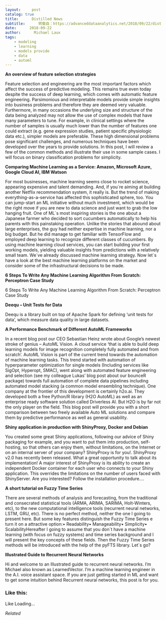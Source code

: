 ```yaml
---
layout:     post
catalog: true
title:      Distilled News
subtitle:      转载自：https://advanceddataanalytics.net/2018/09/22/distilled-news-866/
date:      2018-09-22
author:      Michael Laux
tags:
    - modeling
    - learning
    - models provide
    - data
    - automl
---
```


**An overview of feature selection strategies**

Feature selection and engineering are the most important factors which affect the success of predictive modeling. This remains true even today despite the success of deep learning, which comes with automatic feature engineering. Parsimonious and interpretable models provide simple insights into business problems and therefore they are deemed very valuable. Furthermore, in many occasions the underlying size and structure of the data being analyzed may not allow the use of complex models that have many parameters to tune. For example, in clinical settings where the number of samples is usually much lower than the number of features one could extract (e.g. gene expression studies, patient specific physiologic data etc.), simpler models are preferable. These high dimensional problems pose significant challenges, and numerous techniques have been developed over the years to provide solutions. In this post, I will review a few of the common methods and illustrate their use in some sample cases. I will focus on binary classification problems for simplicity.

**Comparing Machine Learning as a Service: Amazon, Microsoft Azure, Google Cloud AI, IBM Watson**

For most businesses, machine learning seems close to rocket science, appearing expensive and talent demanding. And, if you´re aiming at building another Netflix recommendation system, it really is. But the trend of making everything-as-a-service has affected this sophisticated sphere, too. You can jump-start an ML initiative without much investment, which would be the right move if you are new to data science and just want to grab the low hanging fruit. One of ML´s most inspiring stories is the one about a Japanese farmer who decided to sort cucumbers automatically to help his parents with this painstaking operation. Unlike the stories that abound about large enterprises, the guy had neither expertise in machine learning, nor a big budget. But he did manage to get familiar with TensorFlow and employed deep learning to recognize different classes of cucumbers. By using machine learning cloud services, you can start building your first working models, yielding valuable insights from predictions with a relatively small team. We´ve already discussed machine learning strategy. Now let´s have a look at the best machine learning platforms on the market and consider some of the infrastructural decisions to be made.

**6 Steps To Write Any Machine Learning Algorithm From Scratch: Perceptron Case Study**

6 Steps To Write Any Machine Learning Algorithm From Scratch: Perceptron Case Study

**Deequ – Unit Tests for Data**

Deequ is a library built on top of Apache Spark for defining ‘unit tests for data’, which measure data quality in large datasets.

**A Performance Benchmark of Different AutoML Frameworks**

In a recent blog post our CEO Sebastian Heinz wrote about Google’s newest stroke of genius – AutoML Vision. A cloud service ‘that is able to build deep learning models for image recognition completely fully automated and from scratch’. AutoML Vision is part of the current trend towards the automation of machine learning tasks. This trend started with automation of hyperparameter optimization for single models (Including services like SigOpt, Hyperopt, SMAC), went along with automated feature engineering and selection (see my colleague Lukas’ blog post about our bounceR package) towards full automation of complete data pipelines including automated model stacking (a common model ensembling technique). One company at the frontier of this development is certainly h2o.ai. They developed both a free Python/R library (H2O AutoML) as well as an enterprise ready software solution called Driverless AI. But H2O is by far not the only player on the field. This blog post will provide you with a short comparison between two freely available Auto ML solutions and compare them by predictive performance as well as general usability.

**Shiny application in production with ShinyProxy, Docker and Debian**

You created some great Shiny applications, following our advice of Shiny packaging for example, and you want to put them into production, self-hosting, so that others can enjoy them, without limitations, on the Internet or on an internal server of your company? ShinyProxy is for you!. ShinyProxy v2.0 has recently been released. What a great opportunity to talk about its implementation! A major interest of ShinyProxy is its ability to create an independent Docker container for each user who connects to your Shiny application. This overrides the limitations on the number of users faced with ShinyServer. Are you interested? Follow the installation procedure….

**A short tutorial on Fuzzy Time Series**

There are several methods of analysis and forecasting, from the traditional and consecrated statistical tools (ARMA, ARIMA, SARIMA, Holt-Winters, etc), to the new computational intelligence tools (recurrent neural networks, LSTM, GRU, etc). There is no perfect method, neither the one I going to present here. But some key features distinguish the Fuzzy Time Series e turn it on a attractive option:• Readability• Manageability• Simplicity• ScalabilityHereafter I going to assume that you don´t have a machine learning (with focus on fuzzy systems) and time series background and I will present the key concepts of these fields. Then the Fuzzy Time Series methods will be introduced with the help of the pyFTS library. Let´s go?

**Illustrated Guide to Recurrent Neural Networks**

Hi and welcome to an Illustrated guide to recurrent neural networks. I’m Michael also known as LearnedVector. I’m a machine learning engineer in the A.I. voice assistant space. If you are just getting started in ML and want to get some intuition behind Recurrent neural networks, this post is for you.





### Like this:

Like Loading...


*Related*

